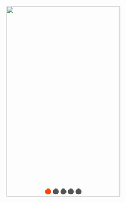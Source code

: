 <!DOCTYPE html>
<html>
<head>
	<meta charset="utf8">
	<title>carousel</title>
	<style type="text/css">
		*{
			margin: 0;
			padding: 0;
		}
		#carousel{
			width: 300px;
			height: 500px;
			overflow: hidden;
			position: relative;
		}
		#list img{
			width: 300px;
			height: 500px;
			float: left;
		}
		#list{
			position: absolute;
			width: 2100px;
		}
		#buttons span{
			background-color: #535353;
			border-radius: 15px;
			width: 15px;
			height: 15px;
			display: block;
			border: 1px solid #ccc;
			float: left;
		}
		#buttons span:nth-child(n+2){
			margin-left: 3px;
		}
		#buttons{
			position: absolute;
			width: 97px;
			left: 0;
			right: 0;
			margin: auto;
			bottom: 5px;
		}
		#buttons span:hover{
			background-color: darkorange;
			cursor: pointer;
		}
		#buttons .on{
			background-color: orangered;
		}
		.arrow{
			height: 35px;
			width: 35px;
			/*opacity: 0.3;*/
			background-color: rgba(0, 0, 0, 0.3);
			display: none;
			color: white;
			text-decoration: none;
			font-size:30px;
			text-align: center;
			position: absolute;
			font-weight: bold;
		}
		#prev{
			left: 5px;
			top: 0;
			bottom: 0;
			margin: auto;
		}
		#next{
			right: 5px;
			top: 0;
			bottom: 0;
			margin: auto;
		}
		#carousel:hover .arrow{
			display: block;
		}
		.arrow:hover{
			background-color: rgba(0, 0, 0, 0.7);
		}
	</style>
</head>
<body>
	<div id="carousel">
		<div id="list" style="left: -300px">
			<img src="image/eg.jpg" alt="">
			<img src="image/户外.jpg" alt="">
			<img src="image/清纯.jpg" alt="">
			<img src="image/美女.jpg" alt="">
			<img src="image/艾薇儿.jpg" alt="">
			<img src="image/eg.jpg" alt="">
			<img src="image/户外.jpg" alt="">
		</div>
		<div id="buttons">
			<span index="1" class="on"></span>
			<span index="2"></span>
			<span index="3"></span>
			<span index="4"></span>
			<span index="5"></span>
		</div>
		<a href="javascript:void(0)" class="arrow" id="prev">&lt</a>
		<a href="javascript:void(0)" class="arrow" id="next">&gt</a>	
	</div>
</body>
<script type="text/javascript">
	function getElementById(id){
		return document.getElementById(id);
	}
	window.onload = function(){

		//获取所有的元素
		var carousel = getElementById("carousel");
		var list = getElementById("list");
		var buttons = getElementById("buttons").getElementsByTagName("span");
		var prev = getElementById("prev");
		var next = getElementById("next");
		var index = 0;
		var animated = 0;
		var timer;

		//显示小圆点
		function showButton(){
			for(var i = 0 ; i < buttons.length ; i ++){
				buttons[i].className = "";
			}
			if(index==-1) index = 4;
			if(index==5) index = 0;
			buttons[index].className = "on";
		}

		//运动函数
		function animate(offset){
			var time = 300;
			var interval = 10;
			var speed = offset / (time/interval);
			var newLeft = parseInt(list.style.left) + offset;


			var go = function(){
				// debugger;
				if(parseInt(list.style.left) < newLeft && speed > 0 || parseInt(list.style.left) > newLeft && speed < 0){
					animated = 1;
					list.style.left = parseInt(list.style.left) + speed + 'px';
					setTimeout(go, interval);
				}else{
					animated = 0;
					list.style.left = newLeft +'px';
					list.style.left = check(parseInt(list.style.left)) + 'px';
				}
			}
			go();

			
		}

		//检测函数
		function check(left){
			if(left > -300) return -1500;
			if(left < -1500) return -300;
		}

		//点击箭头切换页面
		prev.onclick = function(){
			if(!animated){
				animate(300);
				index-=1;
				showButton();
			}else{
				return;
			}
		}
		next.onclick = function(){
			if(!animated){
				animate(-300);
				index+=1;
				showButton();
			}else{
				return;
			}
		}


		//button跟随滚动
		for(var i = 0 ; i < buttons.length ; i ++){
			if(!animated){
				buttons[i].onclick = function(i){
					return function(){
						var offset = (i - index) * -300;
						animate(offset);
						index = i;
						showButton();
					}
				}(i);
			}else{
				return;
			}
		}

		// var timer = 

		function play(){
			timer = setInterval(next.onclick, 1000);
		}

		function stop(){
			clearInterval(timer);
		}

		carousel.onmouseover = stop;
		carousel.onmouseout = play;

		play();
		




	}
</script>
</html>

